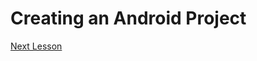 # Creating an Android Project

[Next Lesson](https://github.com/KCErb/hello-ruboto/blob/master/lessons/Lesson1/lesson1-1.md)
